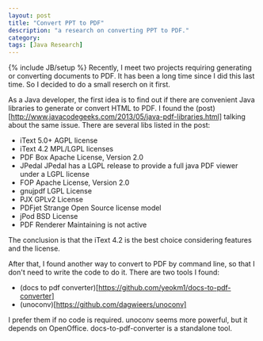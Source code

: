 ```yaml
---
layout: post
title: "Convert PPT to PDF"
description: "a research on converting PPT to PDF."
category: 
tags: [Java Research]
---
```

{% include JB/setup %}
Recently, I meet two projects requiring generating or converting documents to PDF. It has been a long time since I did this last time. So I decided to do a small reserch on it first.

As a Java developer, the first idea is to find out if there are convenient Java libraries to generate or convert HTML to PDF. I found the (post)[http://www.javacodegeeks.com/2013/05/java-pdf-libraries.html] talking about the same issue. There are several libs listed in the post:
+ iText 5.0+ AGPL license
+ iText 4.2 MPL/LGPL licenses
+ PDF Box Apache License, Version 2.0
+ JPedal JPedal has a LGPL release to provide a full java PDF viewer under a LGPL license
+ FOP Apache License, Version 2.0
+ gnujpdf LGPL License
+ PJX GPLv2 License
+ PDFjet Strange Open Source license model
+ jPod BSD License
+ PDF Renderer Maintaining is not active

The conclusion is that the iText 4.2 is the best choice considering features and the license.

After that, I found another way to convert to PDF by command line, so that I don't need to write the code to do it. There are two tools I found:
+ (docs to pdf converter)[https://github.com/yeokm1/docs-to-pdf-converter]
+ (unoconv)[https://github.com/dagwieers/unoconv]

I prefer them if no code is required. unoconv seems more powerful, but it depends on OpenOffice. docs-to-pdf-converter is a standalone tool.
